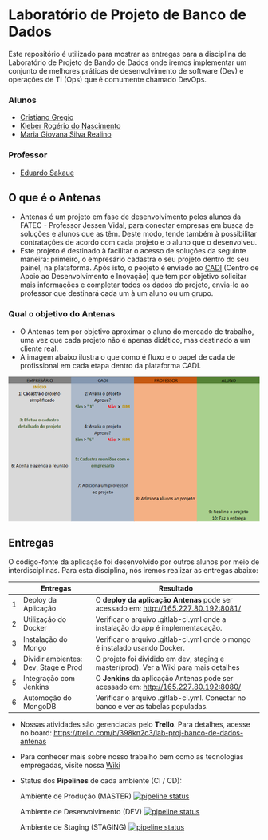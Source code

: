 # Laboratório de Projeto de Banco de Dados

Este repositório é utilizado para mostrar as entregas para a disciplina de Laboratório de Projeto de Bando de Dados onde iremos implementar um conjunto de melhores práticas de desenvolvimento de software (Dev) e operações de TI (Ops) que é comumente chamado DevOps.  

### Alunos
- [Cristiano Gregio](https://gitlab.com/cristiano.gregio)
- [Kleber Rogério do Nascimento](https://github.com/kleberrogerio)
- [Maria Giovana Silva Realino](https://gitlab.com/mariagiovana)

### Professor
- [Eduardo Sakaue](https://github.com/esakaue)


## O que é o Antenas
- Antenas é um projeto em fase de desenvolvimento pelos alunos da FATEC - Professor Jessen Vidal, para conectar empresas em busca de soluções e alunos que as têm. Deste modo, tende também à possibilitar contratações de acordo com cada projeto e o aluno que o desenvolveu.
- Este projeto é destinado à facilitar o acesso de soluções da seguinte maneira: primeiro, o empresário cadastra o seu projeto dentro do seu painel, na plataforma. Após isto, o peojeto é enviado ao [CADI](https://fatecsjc-prd.azurewebsites.net/cadi.php) (Centro de Apoio ao Desenvolvimento e Inovação) que tem por objetivo solicitar mais informações e completar todos os dados do projeto, envia-lo ao professor que destinará cada um à um aluno ou um grupo. 


### Qual o objetivo do Antenas
- O Antenas tem por objetivo aproximar o aluno do mercado de trabalho, uma vez que cada projeto não é apenas didático, mas destinado a um cliente real.
- A imagem abaixo ilustra o que como é fluxo e o papel de cada de profissional em cada etapa dentro da plataforma CADI.

<img align="middle" src="/imagens/ETAPAS_ANTENAS.png">

## Entregas

O código-fonte da aplicação foi desenvolvido por outros alunos por meio de interdisciplinas. Para esta disciplina, nós iremos realizar as entregas abaixo: 

|   | Entregas                             |                                  Resultado                                         |
|---|--------------------------------------|------------------------------------------------------------------------------------|
| 1 | Deploy da Aplicação                  |O **deploy da aplicação Antenas** pode ser acessado em: http://165.227.80.192:8081/ |
| 2 | Utilização do Docker                 |Verificar o arquivo .gitlab-ci.yml onde a instalação do app é implementacação.      |
| 3 | Instalação do Mongo                  |Verificar o arquivo .gitlab-ci.yml onde o mongo é instalado usando Docker.          |
| 4 | Dividir ambientes: Dev, Stage e Prod |O projeto foi dividido em dev, staging e master(prod). Ver a Wiki para mais detalhes|
| 5 | Integração com Jenkins               |O **Jenkins** da aplicação Antenas pode ser acessado em: http://165.227.80.192:8080/|
| 6 | Automoção do MongoDB                 |Verificar o arquivo .gitlab-ci.yml. Conectar no banco e ver as tabelas populadas.   |


- Nossas atividades são gerenciadas pelo **Trello**. Para detalhes, acesse no board: https://trello.com/b/398kn2c3/lab-proj-banco-de-dados-antenas

- Para conhecer mais sobre nosso trabalho bem como as tecnologias empregadas, visite nossa [Wiki](https://gitlab.com/cristiano.gregio/antenas-integracao-master/-/wikis/Antenas)

- Status dos **Pipelines** de cada ambiente (CI / CD):

    Ambiente de Produção (MASTER) [![pipeline status](https://gitlab.com/cristiano.gregio/antenas-integracao-master/badges/master/pipeline.svg)](https://gitlab.com/cristiano.gregio/antenas-integracao-master/-/commits/master)

    Ambiente de Desenvolvimento (DEV) [![pipeline status](https://gitlab.com/cristiano.gregio/antenas-integracao-master/badges/master/pipeline.svg)](https://gitlab.com/cristiano.gregio/antenas-integracao-master/-/commits/master)

    Ambiente de Staging (STAGING) [![pipeline status](https://gitlab.com/cristiano.gregio/antenas-integracao-master/badges/staging/pipeline.svg)](https://gitlab.com/cristiano.gregio/antenas-integracao-master/-/commits/staging)
